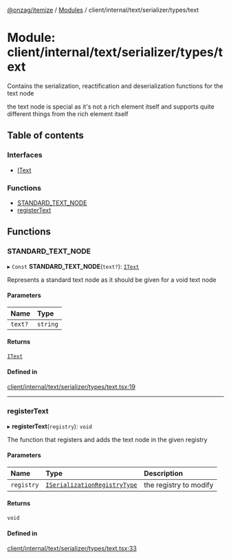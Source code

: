[@onzag/itemize](../README.md) / [Modules](../modules.md) / client/internal/text/serializer/types/text

# Module: client/internal/text/serializer/types/text

Contains the serialization, reactification and deserialization functions
for the text node

the text node is special as it's not a rich element itself and supports
quite different things from the rich element itself

## Table of contents

### Interfaces

- [IText](../interfaces/client_internal_text_serializer_types_text.IText.md)

### Functions

- [STANDARD\_TEXT\_NODE](client_internal_text_serializer_types_text.md#standard_text_node)
- [registerText](client_internal_text_serializer_types_text.md#registertext)

## Functions

### STANDARD\_TEXT\_NODE

▸ `Const` **STANDARD_TEXT_NODE**(`text?`): [`IText`](../interfaces/client_internal_text_serializer_types_text.IText.md)

Represents a standard text node as it should be given
for a void text node

#### Parameters

| Name | Type |
| :------ | :------ |
| `text?` | `string` |

#### Returns

[`IText`](../interfaces/client_internal_text_serializer_types_text.IText.md)

#### Defined in

[client/internal/text/serializer/types/text.tsx:19](https://github.com/onzag/itemize/blob/5c2808d3/client/internal/text/serializer/types/text.tsx#L19)

___

### registerText

▸ **registerText**(`registry`): `void`

The function that registers and adds the text node in the given
registry

#### Parameters

| Name | Type | Description |
| :------ | :------ | :------ |
| `registry` | [`ISerializationRegistryType`](../interfaces/client_internal_text_serializer.ISerializationRegistryType.md) | the registry to modify |

#### Returns

`void`

#### Defined in

[client/internal/text/serializer/types/text.tsx:33](https://github.com/onzag/itemize/blob/5c2808d3/client/internal/text/serializer/types/text.tsx#L33)
